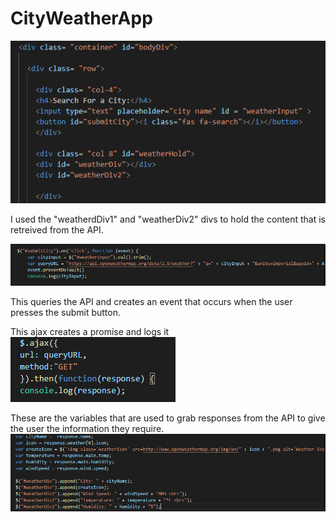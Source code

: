 # CityWeatherApp


![screenshot](screenshots/screenshot1.png.png)

I used the "weatherdDiv1" and "weatherDiv2" divs to hold the content that is retreived from the API.

![screenshot](screenshots/screenshot5.png.png)

This queries the API and creates an event that occurs when the user presses the submit button.

This ajax creates a promise and logs it 
![screenshot](screenshots/screenshot4.png.png)

These are the variables that are used to grab responses from the API to give the user the information they require.
![screenshot](screenshots/screenshot3.png.png)
